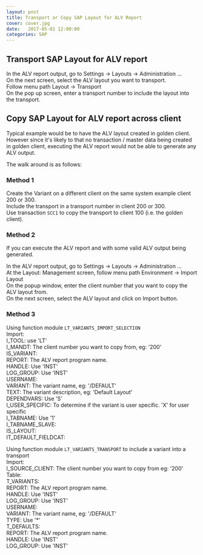```yaml
---
layout: post
title: Transport or Copy SAP Layout for ALV Report
cover: cover.jpg
date:   2017-05-01 12:00:00
categories: SAP
---
```


## Transport SAP Layout for ALV report ##  
In the ALV report output, go to Settings -> Layouts -> Administration ...  
On the next screen, select the ALV layout you want to transport.  
Follow menu path Layout -> Transport  
On the pop up screen, enter a transport number to include the layout into the transport.  


## Copy SAP Layout for ALV report across client ##  
Typical example would be to have the ALV layout created in golden client. However since it's likely to that no transaction / master data being created in golden client, executing the ALV report would not be able to generate any ALV output.  
  
The walk around is as follows:  
### Method 1 ###  
Create the Variant on a different client on the same system example client 200 or 300.  
Include the transport in a transport number in client 200 or 300.  
Use transaction `SCC1` to copy the transport to client 100 (i.e. the golden client). 

### Method 2 ###  
If you can execute the ALV report and with some valid ALV output being generated.  

In the ALV report output, go to Settings -> Layouts -> Administration ...  
At the Layout: Management screen, follow menu path Environment -> Import Layout  
On the popup window, enter the client number that you want to copy the ALV layout from.  
On the next screen, select the ALV layout and click on Import button.  

### Method 3 ###  
Using function module `LT_VARIANTS_IMPORT_SELECTION`  
Import:  
	I_TOOL: use 'LT'  
	I_MANDT: The client number you want to copy from, eg: '200'  
	IS_VARIANT:  
		REPORT:	The ALV report program name.  
		HANDLE: Use 'INST'  
		LOG_GROUP: Use 'INST'  
		USERNAME:  
		VARIANT: The variant name, eg: '/DEFAULT'  
		TEXT: The variant description, eg: 'Default Layout'  
		DEPENDVARS: Use 'S'  
	I_USER_SPECIFIC: To determine if the variant is user specific. 'X' for user specific  
	I_TABNAME: Use '1'  
	I_TABNAME_SLAVE:  
	IS_LAYOUT:  
	IT_DEFAULT_FIELDCAT:  
  
  
Using function module `LT_VARIANTS_TRANSPORT` to include a variant into a transport  
Import:  
	I_SOURCE_CLIENT: The client number you want to copy from eg: '200'  
Table:  
	T_VARIANTS:  
		REPORT: The ALV report program name.  
		HANDLE: Use 'INST'  
		LOG_GROUP: Use 'INST'  
		USERNAME:  
		VARIANT: The variant name, eg: '/DEFAULT'  
		TYPE: Use '*'  
	T_DEFAULTS:  
		REPORT: The ALV report program name.  
		HANDLE: Use 'INST'  
		LOG_GROUP: Use 'INST'  
